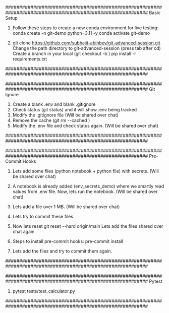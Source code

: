 ###########################################################################################################
Basic Setup

1. Follow these steps to create a new conda environment for live testing:
   conda create -n git-demo python=3.11 -y
   conda activate git-demo

2. git clone https://github.com/subhajit-abinbev/git-advanced-session.git
   Change the path directory to git-advanced-session (press tab after cd)
   Create a branch in your local (git checkout -b <your-branch-name>)
   pip install -r requirements.txt

###########################################################################################################

###########################################################################################################
Git Ignore

1. Create a blank .env and blank .gitignore
2. Check status (git status) and it will show .env being tracked
3. Modify the .gitignore file (Will be shared over chat)
4. Remove the cache (git rm --cached <file>)
5. Modify the .env file and check status again. (Will be shared over chat)

###########################################################################################################

###########################################################################################################
Pre-Commit Hooks

1. Lets add some files (python notebook + python file) with secrets. (Will be shared over chat)

2. A notebook is already added (env_secrets_demo) where we smartly read values from .env file. Now, lets run the notebook. (Will be shared over chat)

3. Lets add a file over 1 MB. (Will be shared over chat)

4. Lets try to commit these files.

5. Now lets reset
   git reset --hard origin/main
   Lets add the files shared over chat again

6. Steps to install pre-commit hooks:
   pre-commit install

7. Lets add the files and try to commit them again.

###########################################################################################################

###########################################################################################################
Pytest

1. pytest tests/test_calculator.py 

###########################################################################################################
